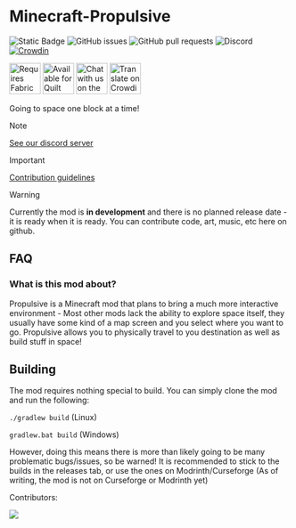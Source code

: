 # Minecraft-Propulsive
![Static Badge](https://img.shields.io/badge/latest_mc_version-1.20.1-blue)
![GitHub issues](https://img.shields.io/github/issues/Team-Propulsive/Minecraft-Propulsive?color=green)
![GitHub pull requests](https://img.shields.io/github/issues-pr/Team-Propulsive/Minecraft-Propulsive?color=yellow)
![Discord](https://img.shields.io/discord/1134210976632283156?logo=discord&color=%235865F2)
[![Crowdin](https://badges.crowdin.net/propulsive/localized.svg)](https://crowdin.com/project/propulsive)


<img alt="Requires Fabric API" height="56" src="https://cdn.jsdelivr.net/npm/@intergrav/devins-badges@3/assets/cozy/requires/fabric-api_vector.svg"> <img alt="Available for Quilt" height="56" src="https://cdn.jsdelivr.net/npm/@intergrav/devins-badges@3/assets/cozy/supported/quilt_vector.svg"> <a href="https://discord.gg/JBVHbYtTRS" ><img alt="Chat with us on the Propulsive Discord" height="56" src="https://cdn.jsdelivr.net/npm/@intergrav/devins-badges@3/assets/cozy/social/discord-plural_vector.svg"></a> <a href="https://crowdin.com/project/propulsive/"><img alt="Translate on Crowdin" height="56" src="https://cdn.jsdelivr.net/npm/@intergrav/devins-badges@3/assets/cozy/translate/crowdin_vector.svg"></a>

Going to space one block at a time!
> [!NOTE]
> [See our discord server](https://discord.gg/JBVHbYtTRS)

> [!IMPORTANT]
> [Contribution guidelines](CONTRIBUTING.md)

> [!WARNING]
> Currently the mod is **in development** and there is no planned release date - it is ready when it is ready. You can contribute code, art, music, etc here on github.


## FAQ

### What is this mod about?

Propulsive is a Minecraft mod that plans to bring a much more interactive environment - Most other mods lack the ability to explore space itself, they usually have some kind of a map screen and you select where you want to go. Propulsive allows you to physically travel to you destination as well as build stuff in space!


## Building

The mod requires nothing special to build. You can simply clone the mod and run the following:

`./gradlew build` (Linux)

`gradlew.bat build` (Windows)

However, doing this means there is more than likely going to be many problematic bugs/issues, so be warned! It is recommended to stick to the builds in the releases tab, or use the ones on Modrinth/Curseforge (As of writing, the mod is not on Curseforge or Modrinth yet)

Contributors:

<a href="https://github.com/Team-Propulsive/Minecraft-Propulsive/graphs/contributors">
  <img src="https://contrib.rocks/image?repo=Team-Propulsive/Minecraft-Propulsive" />
</a>
